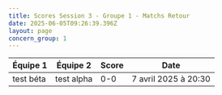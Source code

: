 ```yaml
---
title: Scores Session 3 - Groupe 1 - Matchs Retour
date: 2025-06-05T09:26:39.396Z
layout: page
concern_group: 1
---
```




| Équipe 1 | Équipe 2 | Score | Date |
|----------|----------|-------|------|
| test béta | test alpha | 0-0 | 7 avril 2025 à 20:30 |
